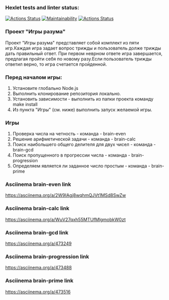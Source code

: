 ### Hexlet tests and linter status:
[![Actions Status](https://github.com/medvedevvu/frontend-project-lvl1/workflows/hexlet-check/badge.svg)](https://github.com/medvedevvu/frontend-project-lvl1/actions)
[![Maintainability](https://api.codeclimate.com/v1/badges/2df3b66e8ce42d5d4bbf/maintainability)](https://codeclimate.com/github/medvedevvu/frontend-project-lvl1/maintainability)
[![Actions Status](https://github.com/medvedevvu/frontend-project-lvl1/workflows/do-linter/badge.svg)](https://github.com/medvedevvu/frontend-project-lvl1/actions)

### Проект "Игры разума"
Проект "Игры разума" представляет собой комплект из пяти игр.Каждая игра задает вопрос трижды 
и пользователь долже трижды дать правильный ответ. При первом неврном ответе игра завершается, предлагая пройти себя по новому разу.Если пользователь трижды ответил верно, то игра счетается пройденной.

### Перед началом игры:
1. Установите глобально Node.js
2. Выполнить клонирование репозитория локально.
3. Установить зависимости - выполнить из папки проекта команду make install
4. Из пункта "Игры" (см. ниже) выполнить запуск желаемой игры.

### Игры
1. Проверка числа на четность                       - команда - brain-even
2. Решение арифметической задачи                    - команда - brain-calc 
3. Поиск наибольшего общего делителя для двух чисел - команда - brain-gcd
4. Поиск пропущенного в прогрессии числа            - команда - brain-progression
5. Определяем является ли заданное число простым    - команда - brain-prime

### Asciinema brain-even link

https://asciinema.org/a/2W9IAgj8wqhmQJVt1MSd8SwZw

### Asciinema brain-calc link

https://asciinema.org/a/WuV27qxh55MTUfMlgmobkW0zt

### Asciinema brain-gcd link

https://asciinema.org/a/473249

### Asciinema brain-progression link

https://asciinema.org/a/473488

### Asciinema brain-prime link

https://asciinema.org/a/473516